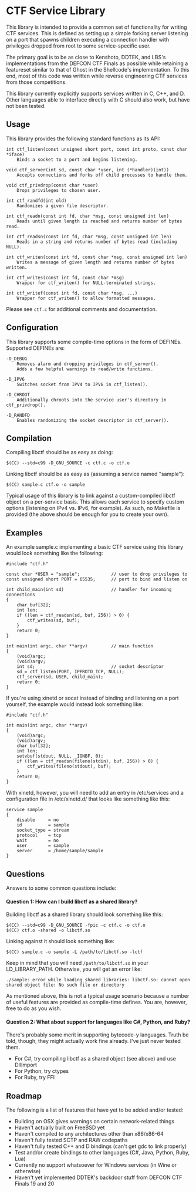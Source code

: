 # CTF Service Library #

This library is intended to provide a common set of functionality for writing
CTF services. This is defined as setting up a simple forking server listening
on a port that spawns children executing a connection handler with privileges
dropped from root to some service-specific user.

The primary goal is to be as close to Kenshoto, DDTEK, and LBS's
implementations from the DEFCON CTF Finals as possible while retaining a
featureset similar to that of Ghost in the Shellcode's implementation. To this
end, most of this code was written while reverse engineering CTF services from
those competitions.

This library currently explicitly supports services written in C, C++, and D.
Other languages able to interface directly with C should also work, but have
not been tested.


## Usage ##

This library provides the following standard functions as its API:

```
int ctf_listen(const unsigned short port, const int proto, const char *iface)
    Binds a socket to a port and begins listening.

void ctf_server(int sd, const char *user, int (*handler)(int))
    Accepts connections and forks off child processes to handle them.

void ctf_privdrop(const char *user)
    Drops privileges to chosen user.

int ctf_randfd(int old)
    Randomizes a given file descriptor.

int ctf_readn(const int fd, char *msg, const unsigned int len)
    Reads until given length is reached and returns number of bytes read.

int ctf_readsn(const int fd, char *msg, const unsigned int len)
    Reads in a string and returns number of bytes read (including NULL).

int ctf_writen(const int fd, const char *msg, const unsigned int len)
    Writes a message of given length and returns number of bytes written.

int ctf_writes(const int fd, const char *msg)
    Wrapper for ctf_writen() for NULL-terminated strings.

int ctf_writef(const int fd, const char *msg, ...)
    Wrapper for ctf_writen() to allow formatted messages.
```

Please see `ctf.c` for additional comments and documentation.


## Configuration ##

This library supports some compile-time options in the form of DEFINEs.
Supported DEFINEs are:

```
-D_DEBUG
    Removes alarm and dropping privileges in ctf_server().
    Adds a few helpful warnings to read/write functions.

-D_IPV6
    Switches socket from IPV4 to IPV6 in ctf_listen().

-D_CHROOT
    Additionally chroots into the service user's directory in ctf_privdrop().

-D_RANDFD
    Enables randomizing the socket descriptor in ctf_server().
```


## Compilation ##

Compiling libctf should be as easy as doing:

```
$(CC) --std=c99 -D_GNU_SOURCE -c ctf.c -o ctf.o
```

Linking libctf should be as easy as (assuming a service named "sample"):

```
$(CC) sample.c ctf.o -o sample
```

Typical usage of this library is to link against a custom-compiled
libctf object on a per-service basis. This allows each service to specify
custom options (listening on IPv4 vs. IPv6, for example). As such, no Makefile
is provided (the above should be enough for you to create your own).


## Examples ##

An example sample.c implementing a basic CTF service using this library
would look something like the following:

```
#include "ctf.h"

const char *USER = "sample";            // user to drop privileges to
const unsigned short PORT = 65535;      // port to bind and listen on

int child_main(int sd)                  // handler for incoming connections
{
    char buf[32];
    int len;
    if ((len = ctf_readsn(sd, buf, 256)) > 0) {
        ctf_writes(sd, buf);
    }
    return 0;
}

int main(int argc, char **argv)         // main function
{
    (void)argc;
    (void)argv;
    int sd;                             // socket descriptor
    sd = ctf_listen(PORT, IPPROTO_TCP, NULL);
    ctf_server(sd, USER, child_main);
    return 0;
}
```

If you're using xinetd or socat instead of binding and listening on a port
yourself, the example would instead look something like:

```
#include "ctf.h"

int main(int argc, char **argv)
{
    (void)argc;
    (void)argv;
    char buf[32];
    int len;
    setvbuf(stdout, NULL, _IONBF, 0);
    if ((len = ctf_readsn(fileno(stdin), buf, 256)) > 0) {
        ctf_writes(fileno(stdout), buf);
    }
    return 0;
}
```

With xinetd, however, you will need to add an entry in /etc/services and a
configuration file in /etc/xinetd.d/ that looks like something like this:

```
service sample
{
    disable     = no
    id          = sample
    socket_type = stream
    protocol    = tcp
    wait        = no
    user        = sample
    server      = /home/sample/sample
}
```


## Questions ##

Answers to some common questions include:

#### Question 1: How can I build libctf as a shared library? ####

Building libctf as a shared library should look something like this:

```
$(CC) --std=c99 -D_GNU_SOURCE -fpic -c ctf.c -o ctf.o
$(CC) ctf.o -shared -o libctf.so
```

Linking against it should look something like:

```
$(CC) sample.c -o sample -L /path/to/libctf.so -lctf
```

Keep in mind that you will need `/path/to/libctf.so` in your LD_LIBRARY_PATH.
Otherwise, you will get an error like:

```
./sample: error while loading shared libraries: libctf.so: cannot open shared object file: No such file or directory
```

As mentioned above, this is not a typical usage scenario because a number of
useful features are provided as compile-time defines. You are, however, free
to do as you wish.

#### Question 2: What about support for languages like C#, Python, and Ruby? ####

There's probably some merit in supporting bytecode-y languages. Truth be told,
though, they might actually work fine already. I've just never tested them.

* For C#, try compiling libctf as a shared object (see above) and use DllImport
* For Python, try ctypes
* For Ruby, try FFI


## Roadmap ##

The following is a list of features that have yet to be added and/or tested:

* Building on OSX gives warnings on certain network-related things
* Haven't actually built on FreeBSD yet
* Haven't compiled to any architectures other than x86/x86-64
* Haven't fully tested SCTP and RAW codepaths
* Haven't fully tested C++ and D bindings (can't get gdc to link properly)
* Test and/or create bindings to other languages (C#, Java, Python, Ruby, Lua)
* Currently no support whatsoever for Windows services (in Wine or otherwise)
* Haven't yet implemented DDTEK's backdoor stuff from DEFCON CTF Finals 19 and 20
